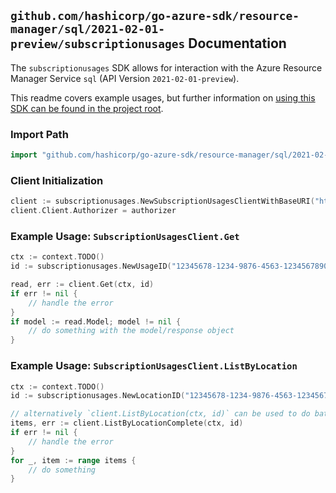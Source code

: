 
## `github.com/hashicorp/go-azure-sdk/resource-manager/sql/2021-02-01-preview/subscriptionusages` Documentation

The `subscriptionusages` SDK allows for interaction with the Azure Resource Manager Service `sql` (API Version `2021-02-01-preview`).

This readme covers example usages, but further information on [using this SDK can be found in the project root](https://github.com/hashicorp/go-azure-sdk/tree/main/docs).

### Import Path

```go
import "github.com/hashicorp/go-azure-sdk/resource-manager/sql/2021-02-01-preview/subscriptionusages"
```


### Client Initialization

```go
client := subscriptionusages.NewSubscriptionUsagesClientWithBaseURI("https://management.azure.com")
client.Client.Authorizer = authorizer
```


### Example Usage: `SubscriptionUsagesClient.Get`

```go
ctx := context.TODO()
id := subscriptionusages.NewUsageID("12345678-1234-9876-4563-123456789012", "locationValue", "usageValue")

read, err := client.Get(ctx, id)
if err != nil {
	// handle the error
}
if model := read.Model; model != nil {
	// do something with the model/response object
}
```


### Example Usage: `SubscriptionUsagesClient.ListByLocation`

```go
ctx := context.TODO()
id := subscriptionusages.NewLocationID("12345678-1234-9876-4563-123456789012", "locationValue")

// alternatively `client.ListByLocation(ctx, id)` can be used to do batched pagination
items, err := client.ListByLocationComplete(ctx, id)
if err != nil {
	// handle the error
}
for _, item := range items {
	// do something
}
```
